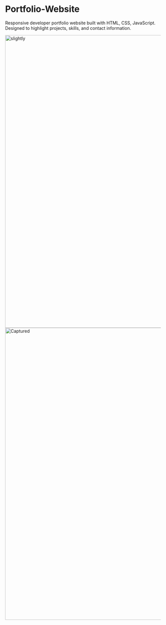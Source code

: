 # Portfolio-Website
Responsive developer portfolio website built with HTML, CSS, JavaScript. Designed to highlight projects, skills, and contact information.

<img width="944" alt="slightly" src="https://github.com/user-attachments/assets/4fffb5d3-2c5e-487b-abf9-1d5cc21510e7" />

<img width="942" alt="Captured" src="https://github.com/user-attachments/assets/64d1b45c-c5ac-4747-a2f5-0e00fa8bfc09" />
